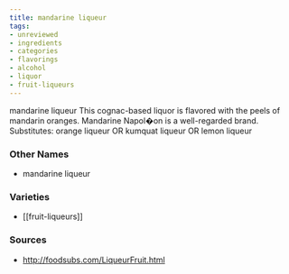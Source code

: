 ```yaml
---
title: mandarine liqueur
tags:
- unreviewed
- ingredients
- categories
- flavorings
- alcohol
- liquor
- fruit-liqueurs
---
```

mandarine liqueur This cognac-based liquor is flavored with the peels of mandarin oranges. Mandarine Napol�on is a well-regarded brand. Substitutes: orange liqueur OR kumquat liqueur OR lemon liqueur

### Other Names

* mandarine liqueur

### Varieties

* [[fruit-liqueurs]]

### Sources
* http://foodsubs.com/LiqueurFruit.html

